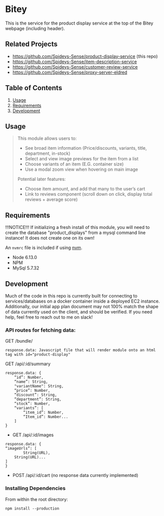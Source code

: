 # Bitey

This is the service for the product display service at the top of the Bitey webpage (including header).

## Related Projects

  - https://github.com/Spideys-Sense/product-display-service (this repo)
  - https://github.com/Spideys-Sense/item-description-service
  - https://github.com/Spideys-Sense/customer-review-service
  - https://github.com/Spideys-Sense/proxy-server-eldred

## Table of Contents

1. [Usage](#Usage)
1. [Requirements](#requirements)
1. [Development](#development)

## Usage

> This module allows users to:
> * See broad item information (Price/discounts, variants, title, department, in-stock)
> * Select and view image previews for the item from a list
> * Choose variants of an item (E.G. container size)
> * Use a modal zoom view when hovering on main image
>
> Potential later features:
> * Choose item amount, and add that many to the user’s cart
> * Link to reviews component (scroll down on click, display total reviews + average score)

## Requirements


!!!NOTICE!!!
If initializing a fresh install of this module, you will need to create the database "product_displays" from a mysql command line instance! It does not create one on its own!

An `nvmrc` file is included if using [nvm](https://github.com/creationix/nvm).

- Node 6.13.0
- NPM
- MySql 5.7.32

## Development

Much of the code in this repo is currently built for connecting to services/databases on a docker container inside a deployed EC2 instance.
Additionally, our initial app plan document may not 100% match the shape of data currently used on the client, and should be verified.
If you need help, feel free to reach out to me on slack! 

### API routes for fetching data:

GET /bundle/
```
response.data: Javascript file that will render module onto an html tag with id="product-display"
```

GET /api/:id/summary
```
response.data: {
	“id”: Number,
	“name”: String,
	"variantName": String,
	“price”: Number,
	“discount”: String,
	“department”: String,
	“stock”: Number, 
	“variants”: [ 
		“item_id”: Number,
		“Item_id”: Number...
	]
}
```

- GET /api/:id/images
```
response.data: {
“imageUrls”: [
		String(URL),
	String(URL)...
]
}
```
- POST /api/:id/cart (no response data currently implemented)

### Installing Dependencies

From within the root directory:

```
npm install --production
```

